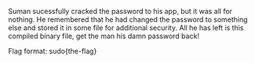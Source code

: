 Suman sucessfully cracked the password to his app, but it was all for nothing. He remembered that he had changed the password to something else and stored it in some file for additional security. All he has left is this compiled binary file, get the man his damn password back!

Flag format: sudo{the-flag}
